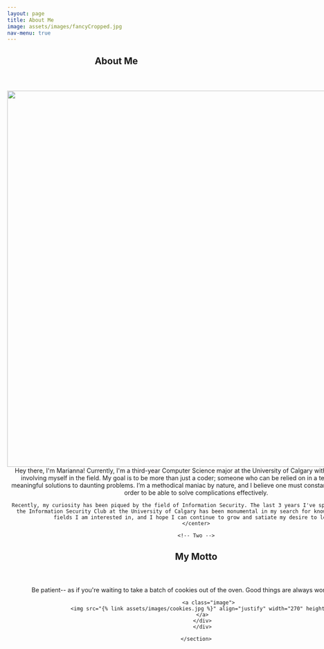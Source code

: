 ```yaml
---
layout: page
title: About Me
image: assets/images/fancyCropped.jpg
nav-menu: true
---
```


<!-- Main -->
<div id="main" class="alt">

	
<!-- One -->
<section id="one">
<div class="inner">
		<header class="major">
			<h1>About Me</h1>
		</header>

<!-- Content -->
<div style="display:inline-block;vertical-align:top;">

<div>
</div>
<div style="display:inline-block;" >
<!-- Content -->
<center>
	<img border="0" src="{% link assets/images/fancyCropped.jpg %}" align="left" height="870"> Hey there, I'm Marianna! Currently, I'm a third-year Computer Science major at the University of Calgary with a deep interest in involving myself in the field. My goal is to be more than just a coder; someone who can be relied on in a team to contribute meaningful solutions to daunting problems. I’m a methodical maniac by nature, and I believe one must constantly keep learning in order to be able to solve complications effectively. 
	
	Recently, my curiosity has been piqued by the field of Information Security. The last 3 years I've spent as a member of the Information Security Club at the University of Calgary has been monumental in my search for knowledge within the fields I am interested in, and I hope I can continue to grow and satiate my desire to learn.
	</center>

	<!-- Two -->
<section id="two" class="spotlights">
	<section>
		<div class="content">
			<div class="inner">
				<header class="major">
					<h2>My Motto</h2>
				</header>
				<p >Be patient-- as if you're waiting to take a batch of cookies out of the oven. Good things are always worth the wait :)</p>

			
			<a class="image">
			<img src="{% link assets/images/cookies.jpg %}" align="justify" width="270" height="190">
		</a>
		</div>
		</div>
		
	</section>

